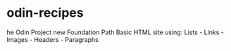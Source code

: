 # odin-recipes
he Odin Project new Foundation Path Basic HTML site using: Lists - Links - Images - Headers - Paragraphs
